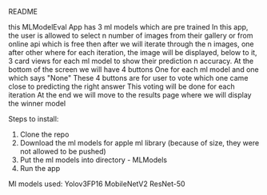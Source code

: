 README

this MLModelEval App has 3 ml models which are pre trained
In this app, the user is allowed to select n number of images from their gallery or from online api which is free
then after we will iterate through the n images, one after other
where for each iteration, the image will be displayed, below to it, 3 card views for each ml model to show their prediction n accuracy.
At the bottom of the screen we will have 4 buttons 
One for each ml model and one which says "None"
These 4 buttons are for user to vote which one came close to predicting the right answer
This voting will be done for each iteration 
At the end we will move to the results page where we will display the winner model 

Steps to install:
1. Clone the repo
2. Download the ml models for apple ml library (because of size, they were not allowed to be pushed)
3. Put the ml models into directory - MLModels
4. Run the app 

Ml models used:
Yolov3FP16
MobileNetV2
ResNet-50
